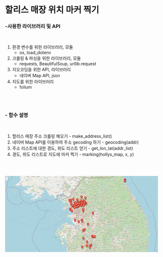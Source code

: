# 할리스 매장 위치 마커 찍기


### -사용한 라이브러리 및 API
<br/>

1. 환경 변수를 위한 라이브러리, 모듈
    * os, load_dotenv
2. 크롤링 & 파싱을 위한 라이브러리, 모듈
    * requests, BeautifulSoup, urllib.request
3. 지오코딩을 위한 API, 라이브러리
    * 네이버 Map API, json
4. 지도를 위한 라이브러리
    * folium


<br/>
<br/>

### - 함수 설명
<br/>

1. 할리스 매장 주소 크롤링 해오기 - make_address_list()
2. 네이버 Map API를 이용하여 주소 gecoding 하기 - geocoding(addr)
3. 주소 리스트에 대한 경도, 위도 리스트 얻기 - get_lon_lat(addr_list)
4. 경도, 위도 리스트로 지도에 마커 찍기 - marking(hollys_map, x, y)

<br/>  
<br/>

![default](/result.PNG)
